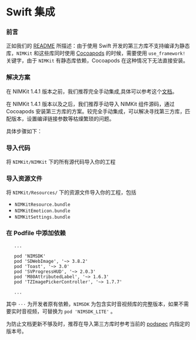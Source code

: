# Swift 集成
### 前言

正如我们的 [README](../README.MD) 所描述：由于使用 Swift 开发的第三方库不支持编译为静态库，`NIMKit` 和这些库同时使用 [Cocoapods](https://cocoapods.org/) 的时候，需要使用 `use_framework!` 关键字，由于 `NIMKit` 有静态库依赖，Cocoapods 在这种情况下无法直接安装。

### 解决方案

在 NIMKit 1.4.1 版本之前，我们推荐完全手动集成,具体可以参考这个[文档](./nim_mi.md)。

在 NIMKit 1.4.1 版本以及之后，我们推荐手动导入 NIMKit 组件源码，通过 Cocoapods 安装第三方库的方案。较完全手动集成，可以解决寻找第三方库，匹配版本，设置编译链接参数等枯燥繁琐的问题。

具体步骤如下：

### 导入代码

将 `NIMKit/NIMKit` 下的所有源代码导入你的工程


### 导入资源文件

将 `NIMKit/Resources/` 下的资源文件导入你的工程，包括

* `NIMKitResource.bundle`  
* `NIMKitEmoticon.bundle`  
* `NIMKitSettings.bundle`  

### 在 Podfile 中添加依赖

```shell
   ...

   pod 'NIMSDK'
   pod 'SDWebImage', '~> 3.8.2'
   pod 'Toast', '~> 3.0'
   pod 'SVProgressHUD', '~> 2.0.3'
   pod 'M80AttributedLabel', '~> 1.6.3'
   pod 'TZImagePickerController', '~> 1.7.7'

   ...
```

其中 `···` 为开发者原有依赖，`NIMSDK` 为包含实时音视频库的完整版本，如果不需要实时音视频，可替换为 `pod 'NIMSDK_LITE'` 。


为防止文档更新不够及时，推荐在导入第三方库时参考当前的 [podspec](https://github.com/netease-im/NIM_iOS_UIKit/blob/master/NIMKit.podspec) 内指定的版本号。



